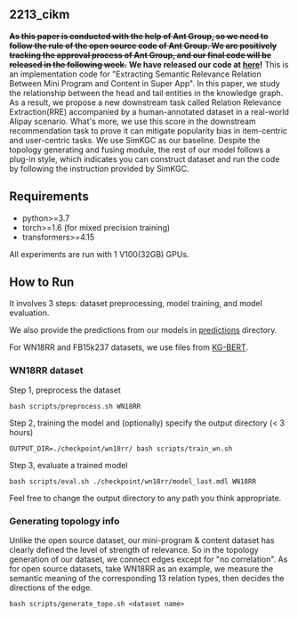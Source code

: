## 2213_cikm
~~**As this paper is conducted with the help of Ant Group, so we need to follow the rule of the open source code of Ant Group. We are positively tracking the approval process of Ant Group, and our final code will be released in the following week.**~~
**We have released our code at [here](https://github.com/jkdxg8837/Relevance-Relation-Extraction)!**
This is an implementation code for "Extracting Semantic Relevance Relation Between Mini Program and Content in Super App".
In this paper, we study the relationship between the head and tail entities in the knowledge graph. As a result, we propose a new downstream task called Relation Relevance Extraction(RRE) accompanied by a human-annotated dataset in a real-world Alipay scenario. What's more, we use this score in the downstream recommendation task to prove it can mitigate popularity bias in item-centric and user-centric tasks.
We use SimKGC as our baseline. Despite the topology generating and fusing module, the rest of our model follows a plug-in style, which indicates you can construct dataset and run the code by following the instruction provided by SimKGC.


## Requirements
* python>=3.7
* torch>=1.6 (for mixed precision training)
* transformers>=4.15

All experiments are run with 1 V100(32GB) GPUs.

## How to Run

It involves 3 steps: dataset preprocessing, model training, and model evaluation.

We also provide the predictions from our models in [predictions](predictions/) directory.

For WN18RR and FB15k237 datasets, we use files from [KG-BERT](https://github.com/yao8839836/kg-bert).

### WN18RR dataset

Step 1, preprocess the dataset
```
bash scripts/preprocess.sh WN18RR
```

Step 2, training the model and (optionally) specify the output directory (< 3 hours)
```
OUTPUT_DIR=./checkpoint/wn18rr/ bash scripts/train_wn.sh
```

Step 3, evaluate a trained model
```
bash scripts/eval.sh ./checkpoint/wn18rr/model_last.mdl WN18RR
```

Feel free to change the output directory to any path you think appropriate.

### Generating topology info

Unlike the open source dataset, our mini-program & content dataset has clearly defined the level of strength of relevance. So in the topology generation of our dataset, we connect edges except for "no correlation". As for open source datasets, take WN18RR as an example, we measure the semantic meaning of the corresponding 13 relation types, then decides the directions of the edge.
```
bash scripts/generate_topo.sh <dataset name>
```








